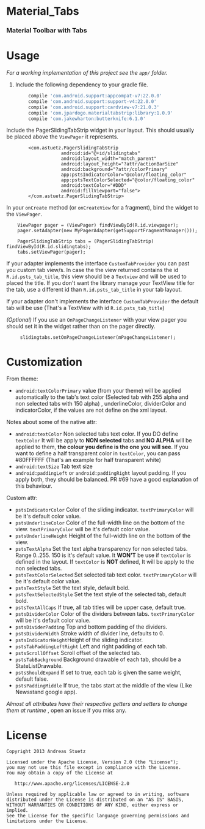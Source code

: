 # Material_Tabs
### Material Toolbar with Tabs



# Usage

*For a working implementation of this project see the `app/` folder.*

  1. Include the following dependency to your gradle file.

```groovy
        compile 'com.android.support:appcompat-v7:22.0.0'
        compile 'com.android.support:support-v4:22.0.0'
        compile 'com.android.support:cardview-v7:21.0.3'
        compile 'com.jpardogo.materialtabstrip:library:1.0.9'
        compile 'com.jakewharton:butterknife:6.1.0'
```

  Include the PagerSlidingTabStrip widget in your layout. This should usually be placed
     above the `ViewPager` it represents.

            <com.astuetz.PagerSlidingTabStrip
                        android:id="@+id/slidingtabs"
                        android:layout_width="match_parent"
                        android:layout_height="?attr/actionBarSize"
                        android:background="?attr/colorPrimary"
                        app:pstsIndicatorColor="@color/floating_color"
                        app:pstsTextColorSelected="@color/floating_color"
                        android:textColor="#DDD"
                        android:fillViewport="false">
            </com.astuetz.PagerSlidingTabStrip>

  In your `onCreate` method (or `onCreateView` for a fragment), bind the
     widget to the `ViewPager`.


        ViewPager pager = (ViewPager) findViewById(R.id.viewpager);
        pager.setAdapter(new MyPagerAdapter(getSupportFragmentManager()));

        PagerSlidingTabStrip tabs = (PagerSlidingTabStrip) findViewById(R.id.slidingtabs);
        tabs.setViewPager(pager);

  If your adapter implements the interface `CustomTabProvider` you can past you custom tab view/s.
  In case the the view returned contains the id `R.id.psts_tab_title`, this view should be a `Textview`  and
  will be used to placed the title. If you don't want the library manage your TextView title for the tab,
  use a different id than `R.id.psts_tab_title` in your tab layout.

  If your adapter don't implements the interface `CustomTabProvider` the default tab will be use (That's a TextView with id `R.id.psts_tab_title`)

  *(Optional)* If you use an `OnPageChangeListener` with your view pager
     you should set it in the widget rather than on the pager directly.

         slidingtabs.setOnPageChangeListener(mPageChangeListener);

# Customization

From theme:

* `android:textColorPrimary` value (from your theme) will be applied automatically to the tab's text color (Selected tab with 255 alpha and non selected tabs with 150 alpha) , underlineColor, dividerColor and indicatorColor, if the values are not define on the xml layout.

Notes about some of the native attr:

* `android:textColor` Non selected tabs text color. If you DO define `textColor` It will be apply to **NON selected** tabs and **NO ALPHA** will be applied to them, **the colour you define is the one you will see**. If you want to define a half transparent color in `textColor`, you can pass #80FFFFFF (That's an example for half transparent white)
* `android:textSize` Tab text size
* `android:paddingLeft` or `android:paddingRight` layout padding. If you apply both, they should be balanced. PR #69 have a good explanation of this behaviour.

Custom attr:

 * `pstsIndicatorColor` Color of the sliding indicator. `textPrimaryColor` will be it's default color value.
 * `pstsUnderlineColor` Color of the full-width line on the bottom of the view. `textPrimaryColor` will be it's default color value.
 * `pstsUnderlineHeight` Height of the full-width line on the bottom of the view.
 * `pstsTextAlpha` Set the text alpha transparency for non selected tabs. Range 0..255. 150 is it's default value. It **WON'T** be use if `textColor` is defined in the layout. If `textColor` is **NOT** defined, It will be apply to the non selected tabs.
 * `pstsTextColorSelected` Set selected tab text color. `textPrimaryColor` will be it's default color value.
 * `pstsTextStyle` Set the text style, default bold.
 * `pstsTextSelectedStyle` Set the text style of the selected tab, default bold.
 * `pstsTextAllCaps` If true, all tab titles will be upper case, default true.
 * `pstsDividerColor` Color of the dividers between tabs. `textPrimaryColor` will be it's default color value.
 * `pstsDividerPadding` Top and bottom padding of the dividers.
 * `pstsDividerWidth` Stroke width of divider line, defaults to 0.
 * `pstsIndicatorHeight`Height of the sliding indicator.
 * `pstsTabPaddingLeftRight` Left and right padding of each tab.
 * `pstsScrollOffset` Scroll offset of the selected tab.
 * `pstsTabBackground` Background drawable of each tab, should be a StateListDrawable.
 * `pstsShouldExpand` If set to true, each tab is given the same weight, default false.
 * `pstsPaddingMiddle` If true, the tabs start at the middle of the view (Like Newsstand google app).


*Almost all attributes have their respective getters and setters to change them at runtime* , open an issue if you miss any.

# License

    Copyright 2013 Andreas Stuetz

    Licensed under the Apache License, Version 2.0 (the "License");
    you may not use this file except in compliance with the License.
    You may obtain a copy of the License at

       http://www.apache.org/licenses/LICENSE-2.0

    Unless required by applicable law or agreed to in writing, software
    distributed under the License is distributed on an "AS IS" BASIS,
    WITHOUT WARRANTIES OR CONDITIONS OF ANY KIND, either express or implied.
    See the License for the specific language governing permissions and
    limitations under the License.